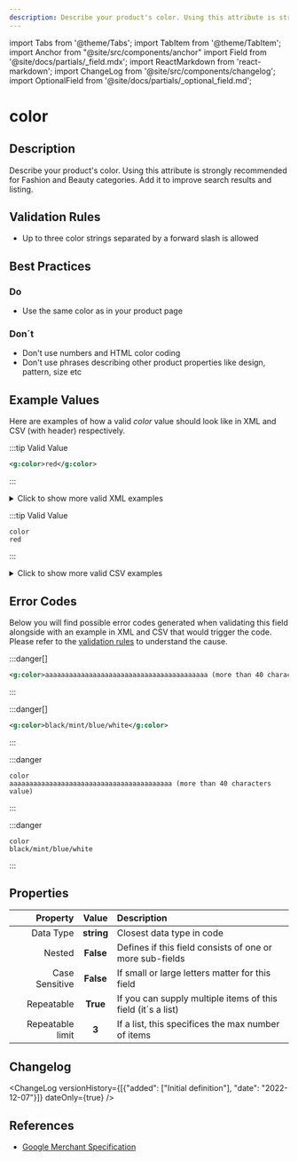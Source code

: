 ```yaml
---
description: Describe your product's color. Using this attribute is strongly recommended for Fashion and Beauty categories. Add it to improve search results and listing.
---
```


import Tabs from '@theme/Tabs';
import TabItem from '@theme/TabItem';
import Anchor from "@site/src/components/anchor"
import Field from '@site/docs/partials/_field.mdx';
import ReactMarkdown from 'react-markdown';
import ChangeLog from '@site/src/components/changelog';
import OptionalField from '@site/docs/partials/_optional_field.md';

# color

<OptionalField/>

## Description

Describe your product's color. Using this attribute is strongly recommended for Fashion and Beauty categories. Add it to improve search results and listing.






## Validation Rules

- Up to three color strings separated by a forward slash is allowed


## Best Practices


### Do

- Use the same color as in your product page



### Don´t

- Don't use numbers and HTML color coding
- Don't use phrases describing other product properties like design, pattern, size etc




## Example Values

Here are examples of how a valid *color* value  should look like in XML and CSV (with header) respectively.

<Tabs>
  <TabItem value="valid_xml" label="XML" default>

:::tip Valid Value

```xml
<g:color>red</g:color>
```

:::

<details>
  <summary>Click to show more valid XML examples</summary>
  <div>

```xml
<g:color>red</g:color>
```

```xml
<g:color>green</g:color>
```

```xml
<g:color>blue</g:color>
```

```xml
<g:color>red/green/blue</g:color>
```

```xml
<g:color>RED/GREEN/BLUE</g:color>
```


  </div>
</details>

 </TabItem>
  <TabItem value="valid_csv" label="CSV">

:::tip Valid Value

```csv
color
red
```

:::

<details>
  <summary>Click to show more valid CSV examples</summary>
  <div>

```csv
color
red
```

```csv
color
green
```

```csv
color
blue
```

```csv
color
red/green/blue
```

```csv
color
RED/GREEN/BLUE
```


  </div>
</details>

  </TabItem>
</Tabs>

## Error Codes

Below you will find possible error codes generated when validating this field alongside with an example in XML and CSV that would trigger the code. Please refer to the [validation rules](#validation-rules) to understand the cause.

<Tabs>
  <TabItem value="invalid_xml" label="XML" default>

:::danger[**<Anchor id="validation_invalid_length" title="validation_invalid_length" />**]


```xml
<g:color>aaaaaaaaaaaaaaaaaaaaaaaaaaaaaaaaaaaaaaaaa (more than 40 characters value)</g:color>
```

:::

:::danger[**<Anchor id="validation_too_many_repetitions" title="validation_too_many_repetitions" />**]


```xml
<g:color>black/mint/blue/white</g:color>
```

:::


 </TabItem>
  <TabItem value="invalid_csv" label="CSV">

:::danger <Anchor id="validation_invalid_length" title="validation_invalid_length" />

```csv
color
aaaaaaaaaaaaaaaaaaaaaaaaaaaaaaaaaaaaaaaaa (more than 40 characters value)
```

:::

:::danger <Anchor id="validation_too_many_repetitions" title="validation_too_many_repetitions" />

```csv
color
black/mint/blue/white
```

:::


  </TabItem>
</Tabs>

## Properties

|     **Property** |         **Value**          | **Description**                                              |
|-----------------:|:--------------------------:|:-------------------------------------------------------------|
|        Data Type |    **string**     | Closest data type in code                                    |
|           Nested |      **False**      | Defines if this field consists of one or more sub-fields     |
|   Case Sensitive |  **False**  | If small or large letters matter for this field              |
|       Repeatable |    **True**    | If you can supply multiple items of this field (it´s a list) |
| Repeatable limit | **3** | If a list, this specifices the max number of items           |

## Changelog
<ChangeLog versionHistory={[{"added": ["Initial definition"], "date": "2022-12-07"}]} dateOnly={true} />

## References
- [Google Merchant Specification](https://support.google.com/merchants/answer/6324487)
